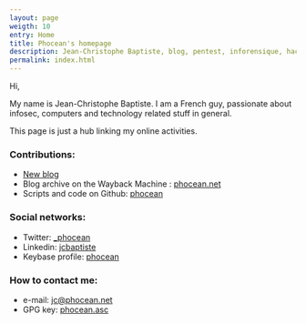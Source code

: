 ```yaml
---
layout: page
weigth: 10
entry: Home
title: Phocean's homepage
description: Jean-Christophe Baptiste, blog, pentest, inforensique, hacking, formation, formateur, consultant, pentesteur, informatique, infosec, cyber-criminalité
permalink: index.html
---
```


Hi,

My name is Jean-Christophe Baptiste. I am a French guy, passionate about infosec, computers and technology related stuff in general.

This page is just a hub linking my online activities.

### Contributions:

- [New blog](https://phocean.net)
- Blog archive on the Wayback Machine : [phocean.net](https://phocean.github.io/blog-archive/)
- Scripts and code on Github: [phocean](https://github.com/phocean)

### Social networks:

- Twitter: [\_phocean](https://twitter.com/_phocean)
- Linkedin: [jcbaptiste](http://www.linkedin.com/in/jcbaptiste)
- Keybase profile: [phocean](https://keybase.io/phocean)

### How to contact me:

- e-mail: [jc@phocean.net](mailto:jc@phocean.net)
- GPG key: [phocean.asc](https://gist.githubusercontent.com/phocean/510b7338c471c1e1c42dcabaf8c74af6/raw/e5b6202aed6200ab6b123f097f3336f981134fec/phocean.asc)